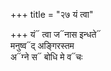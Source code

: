 +++
title = "२७ यं त्वा"

+++
यं᳓ त्वा ज᳓नास इन्धते᳓  
मनुष्व᳓द् अङ्गिरस्तम  
अ᳓ग्ने स᳓ बोधि मे व᳓चः
